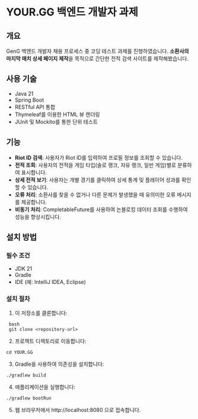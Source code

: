 # YOUR.GG 백엔드 개발자 과제

## 개요
GenG 백엔드 개발자 채용 프로세스 중 코딩 테스트 과제를 진행하였습니다. **소환사의 마지막 매치 상세 페이지 제작**을 목적으로 간단한 전적 검색 사이트를 제작해봤습니다.

## 사용 기술
- Java 21
- Spring Boot
- RESTful API 통합
- Thymeleaf를 이용한 HTML 뷰 렌더링
- JUnit 및 Mockito를 통한 단위 테스트

## 기능
- **Riot ID 검색**: 사용자가 Riot ID를 입력하여 프로필 정보를 조회할 수 있습니다.
- **전적 조회**: 사용자의 전적을 게임 타입(솔로 랭크, 자유 랭크, 일반 게임)별로 분류하여 표시합니다.
- **상세 전적 보기**: 사용자는 개별 경기를 클릭하여 상세 통계 및 플레이어 성과를 확인할 수 있습니다.
- **오류 처리**: 소환사를 찾을 수 없거나 다른 문제가 발생했을 때 유의미한 오류 메시지를 제공합니다.
- **비동기 처리**: CompletableFuture를 사용하여 논블로킹 데이터 조회를 수행하여 성능을 향상시킵니다.

## 설치 방법

### 필수 조건
- JDK 21
- Gradle
- IDE (예: IntelliJ IDEA, Eclipse)

### 설치 절차
1. 이 저장소를 클론합니다:
  ```
   bash
   git clone <repository-url>
  ```
 
2. 프로젝트 디렉토리로 이동합니다:
  ```
  cd YOUR.GG
  ```
3. Gradle을 사용하여 의존성을 설치합니다:
  ```
  ./gradlew build
  ```
4. 애플리케이션을 실행합니다:
  ```
  ./gradlew bootRun
  ```
5. 웹 브라우저에서 http://localhost:8080 으로 접속합니다.


